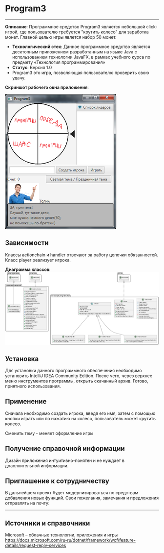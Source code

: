# Program3
----------------

**Описание**: Программное средство Program3 является небольшой click-игрой, где пользователю требуется "крутить колесо" для заработка монет. Главной целью игры явлется набор 50 монет. 

  - **Технологический стек**: Данное программное средство является десктопным приложением разработанным на языке Java с использованием технологии JavaFX, в рамках учебного курса по предмету «Технология программирования»
  - **Статус**: Версия 1.0
  - Program3 это игра, позволяющая пользователю проверить свою удачу.

**Скриншот рабочего окна приложения**:

![alt-текст](https://github.com/Daniilzh12/program3/blob/main/image.png)

## Зависимости

Классы actionchain и handler отвечают за работу цепочки обязанностей.
Класс player реализует игрока.

**Диаграмма классов**:
![alt-текст](https://github.com/Daniilzh12/program3/blob/main/pr3D.png)
## Установка

Для установки данного программного обеспечения необходимо установить IntelliJ IDEA Community Edition. После чего, через верхнее меню инструментов программы, открыть скачанный архив.
Готово, приятного использования.

## Применение

Сначала необходимо создать игрока, введя его имя, затем с помощью кнопки играть или по нажатию на колесо, пользователь может крутить колесо. 

Сменить тему - меняет оформление игры

## Получение справочной информации

Дизайн приложения интуитивно-понятен и не нуждает в доаолнительной информации.

## Приглашение к сотрудничеству

В дальнейшем проект будет модернизироваться по средствам добавления новых функций.
Свои пожелания, замечания и предложения отправлять на почту:

----

## Источники и справочники
Microsoft – облачные технологии, приложения и игры https://docs.microsoft.com/ru-ru/dotnet/framework/wcf/feature-details/request-reply-services
